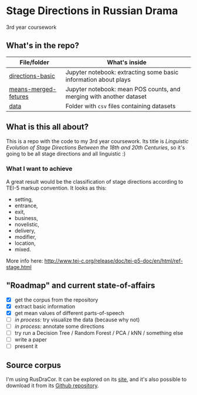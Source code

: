 # Stage Directions in Russian Drama
3rd year coursework

## What's in the repo?

| File/folder      | What's inside |
| ------------- | ------------- |
| [directions-basic](./directions-basic.ipynb)|  Jupyter notebook: extracting some basic information about plays|
| [means-merged-fetures](./means-merged-fetures.ipynb)| Jupyter notebook: mean POS counts, and merging with another dataset |
| [data](./data) | Folder with `csv` files containing datasets |


## What is this all about?
This is a repo with the code to my 3rd year coursework. Its title is _Linguistic Evolution of Stage Directions Between the 18th and 20th Centuries_, so it's going to be all stage directions and all linguistic :)

### What I want to achieve
A great result would be the classification of stage directions according to TEI-5 markup convention. It looks as this:

* setting,
* entrance,
* exit,
* business,
* novelistic,
* delivery,
* modifier,
* location,
* mixed.

More info here: http://www.tei-c.org/release/doc/tei-p5-doc/en/html/ref-stage.html

## "Roadmap" and current state-of-affairs
- [x] get the corpus from the repository
- [x] extract basic information
- [x] get mean values of different parts-of-speech
- [ ] _in process:_ try visualize the data (because why not)
- [ ] _in process:_ annotate some directions
- [ ] try run a Decision Tree / Random Forest / PCA / kNN / something else
- [ ] write a paper
- [ ] present it

## Source corpus
I'm using RusDraCor. It can be explored on its [site](https://dracor.org/rus), and it's also possible to download it from its [Github repository](https://github.com/dracor-org/rusdracor).
